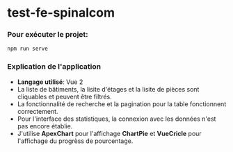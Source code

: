 # test-fe-spinalcom

### Pour exécuter le projet:

```bash
npm run serve
```

### Explication de l'application

- **Langage utilisé**: Vue 2
- La liste de bâtiments, la lisite d'étages et la lisite de pièces sont cliquables et peuvent être filtrés.
- La fonctionnalité de recherche et la pagination pour la table fonctionnent correctement.
- Pour l'interface des statistiques, la connexion avec les données n'est pas encore établie.
- J'utilise **ApexChart** pour l'affichage **ChartPie** et **VueCricle** pour l'affichage du progrèss de pourcentage.
